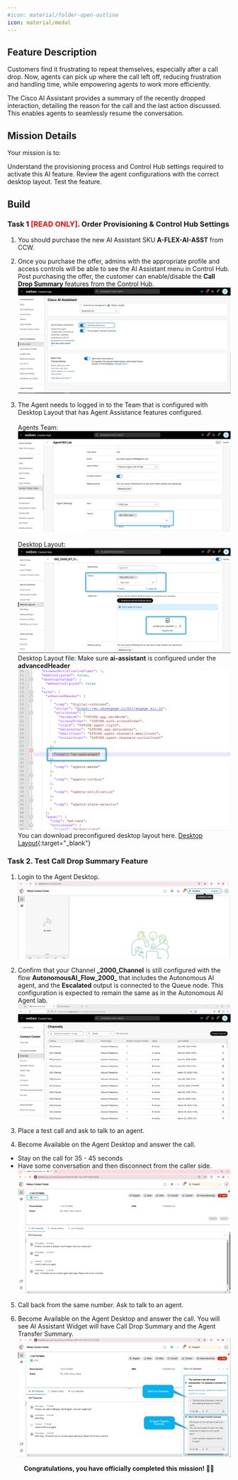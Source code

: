 ```yaml
---
#icon: material/folder-open-outline
icon: material/medal
---
```

## Feature Description

Customers find it frustrating to repeat themselves, especially after a call drop. Now, agents can pick up where the call left off, reducing frustration and handling time, while empowering agents to work more efficiently.

The Cisco AI Assistant provides a summary of the recently dropped interaction, detailing the reason for the call and the last action discussed. This enables agents to seamlessly resume the conversation.

## Mission Details

Your mission is to:

Understand the provisioning process and Control Hub settings required to activate this AI feature. Review the agent configurations with the correct desktop layout. Test the feature.

## Build

### Task 1 <span style="color: red;">[READ ONLY]</span>. Order Provisioning & Control Hub Settings

1. You should purchase the new AI Assistant SKU **A-FLEX-AI-ASST** from CCW.

2. Once you purchase the offer, admins with the appropriate profile and access controls will be able to see the AI Assistant menu in Control Hub. Post purchasing the offer, the customer can enable/disable the **Call Drop Summary** features from the Control Hub.
   ![Profiles](../graphics/Lab1_AI_Agent/3.18.png)


3. The Agent needs to logged in to the Team that is configured with Desktop Layout that has Agent Assistance features configured.  
    <br/>Agents Team:
   ![Profiles](../graphics/Lab1_AI_Agent/3.2.png)    
    <br/>Desktop Layout:
   ![Profiles](../graphics/Lab1_AI_Agent/3.4.png) 
    <br/>Desktop Layout file: Make sure **ai-assistant** is configured under the **advancedHeader**
   ![Profiles](../graphics/Lab1_AI_Agent/3.5.png)
    <br/>You can download preconfigured desktop layout here.
   [Desktop Layout](https://drive.google.com/file/d/1EnM-2r9XOVm2EcE6ND4fL3L62qZesm5_/view?usp=sharing){:target="_blank"}


### Task 2. Test Call Drop Summary Feature

1. Login to the Agent Desktop.
   ![Profiles](../graphics/Lab1_AI_Agent/3.15.png)

2. Confirm that your Channel **<w class="attendee"></w>_2000_Channel** is still configured with the flow **AutonomousAI_Flow_2000_<w class="attendee"></w>** that includes the Autonomous AI agent, and the **Escalated** output is connected to the Queue node. This configuration is expected to remain the same as in the Autonomous AI Agent lab.
   ![Profiles](../graphics/Lab1_AI_Agent/3.7.gif)

3. Place a test call and ask to talk to an agent. 

4. Become Available on the Agent Desktop and answer the call. 
* Stay on the call for 35 - 45 seconds 
* Have some conversation and then disconnect from the caller side. 
   ![Profiles](../graphics/Lab1_AI_Agent/3.19.png)

5. Call back from the same number. Ask to talk to an agent. 

6. Become Available on the Agent Desktop and answer the call. You will see AI Assistant Widget will have Call Drop Summary and the Agent Transfer Summary.
   ![Profiles](../graphics/Lab1_AI_Agent/3.20.png)

<p style="text-align:center"><strong>Congratulations, you have officially completed this mission! 🎉🎉 </strong></p>